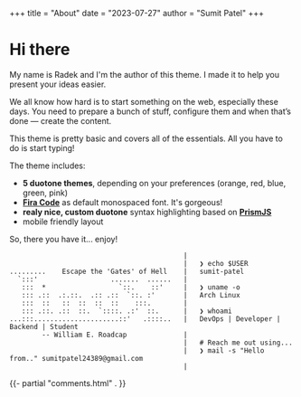 +++
title = "About"
date = "2023-07-27"
author = "Sumit Patel"
+++

# Hi there

My name is Radek and I'm the author of this theme. I made it to help you present your ideas easier.

We all know how hard is to start something on the web, especially these days. You need to prepare a bunch of stuff, configure them and when that’s done — create the content.

This theme is pretty basic and covers all of the essentials. All you have to do is start typing!

The theme includes:

- **5 duotone themes**, depending on your preferences (orange, red, blue, green, pink)
- [**Fira Code**](https://github.com/tonsky/FiraCode) as default monospaced font. It's gorgeous!
- **realy nice, custom duotone** syntax highlighting based on [**PrismJS**](https://prismjs.com)
- mobile friendly layout

So, there you have it... enjoy!




```
                                           |
                                           |   ❯ echo $USER
.........    Escape the 'Gates' of Hell    |   sumit-patel
  `:::'                  .......  ......   |  
   :::  *                  `::.    ::'     |   ❯ uname -o
   ::: .::  .:.::.  .:: .::  `::. :'       |   Arch Linux
   :::  ::   ::  ::  ::  ::    :::.        |  
   ::: .::. .::  ::.  `::::. .:'  ::.      |   ❯ whoami    
...:::.....................::'   .::::..   |   DevOps | Developer | Backend | Student
        -- William E. Roadcap              |
                                           |   # Reach me out using... 
                                           |   ❯ mail -s "Hello from.." sumitpatel24389@gmail.com
                                           |
```


{{- partial "comments.html" . }}
